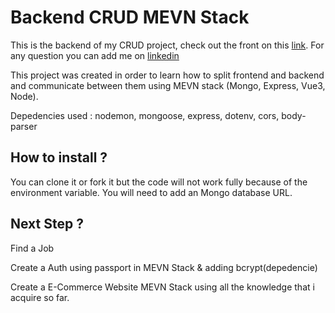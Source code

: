 # Backend CRUD MEVN Stack

This is the backend of my CRUD project, check out the front on this [link](https://github.com/TLNguyen-Paris/front_mevn_crud). For any question you can add me on [linkedin](https://www.linkedin.com/in/thanh-nguyen-paris/)

This project was created in order to learn how to split frontend and backend and communicate between them using MEVN stack (Mongo, Express, Vue3, Node).

Depedencies used : nodemon, mongoose, express, dotenv, cors, body-parser


## How to install ? 

You can clone it or fork it but the code will not work fully because of the environment variable. You will need to add an Mongo database URL.

## Next Step ?
Find a Job

Create a Auth using passport in MEVN Stack & adding bcrypt(depedencie)

Create a E-Commerce Website MEVN Stack using all the knowledge that i acquire so far.